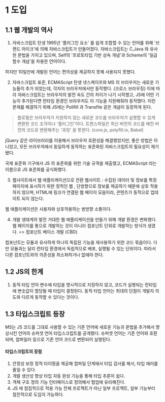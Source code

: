 # 1 도입
## 1.1 웹 개발의 역사 
1. 자바스크립트 탄생
1995년 '플러그인 요소' 를 쉽게 조합할 수 있는 언어를 위해 '브랜드 아이크'에 의해 자바스크립트가 만들어졌다. 
자바스크립트는 C,Java 와 유사한 문법을 가지고 있으며, Self의 '프로토타입 기반 상속 개념'과 Scheme의 '일급 함수 개념'을 차용한 언어이다.

하지만 10일만에 개발된 언어는 편의성을 제공하지 못해 사용되지 못했다.

2. 자바스크립트 표준, ECMAScript 탄생
넷스케이프와 MS 의 브라우저는 새로운 기능들이 추가 되었는데, 각자의 브라우저에서만 동작했다. (크로스 브라우징) 이에 따라 자바스크립트는 브라우저의 발전 속도 간의 차이가 나기 시작했고, JS에 어떤 기능이 추가된다면 런타임 환경인 브라우저도 이 기능을 지원해줘야 동작했다. 
이런 문제를 해결하기 위해 JS에는 Polifill 과 Transfile 같은 개념이 등장하게 된다.

>플로필은 브라우저가 지원하지 않는 새로운 코드를 브라우저가 실행할 수 있게 변환한 코드 조각이나 '플러그인'이다. 트랜스파일은 최신 버전의 코드를 예전 버전의 코드로 변환해주는 '과정' 을 뜻한다. (core.js, polyfill.io, Babel)

jQuery 같은 라이브러리를 이용해서 브라우저 호환성을 해결했었지만, 좋은 방법은 아니었고, 모든 브라우저에서 동일하게 동작하는 표준화된 자바스크립트의 필요성이 제기됐다. 

국제 표준화 기구에서 JS 의 표준화를 위한 기술 규격을 제출했고, ECMAScript 라는 이름으로 JS 표준화를 공식화했다. 

3. 웹사이트에서 웹 애플리케이션으로 전환
웹사이트 : 수집된 데이터 및 정보를 특정 페이지에 표시하기 위한 정적인 웹 , 단방향으로 정보를 제공하기 때문에 상호 작용하지 않으며, HTML에 링크가 연결된 웹 페이지 모음이라, 콘텐츠가 동적으로 업데이트 되지 않는다.

웹 애플리케이션은 사용자와 상호작용하는 쌍방향 소통이다. 


4. 개발 생태계의 발전
거대한 웹 애플리케이션을 만들기 위해 개발 환경은 변화했다. 웹 페이지를 통으로 개발하는 것이 아니라 컴포넌트 단위로 개발하는 방식이 생겼다. => 컴포넌트 베이스 개발 (CBD)

컴포넌트는 모듈과 유사하게 하나의 독립된 기능을 재사용하기 위한 코드 묶음이다. 다만 모듈과는 달리 런타임 환경에서 독립적으로 배포, 실행될 수 있는 단위이다. 따라서 다른 컴포넌트와의 의존성을 최소화하거나 없애야 한다. 

## 1.2 JS의 한계
1. 동적 타입 언어 
변수에 타입을 명시적으로 지정하지 않고, 코드가 실행되는 런타임에 변숫값이 할당될 때 타입이 결정된다. 
동적 타입 언어는 최대의 단점이 개발자 의도와 다르게 동작할 수 있다는 것이다. 

## 1.3 타입스크립트 등장
MS는 JS 코드를 그대로 사용할 수 있는 기존 언어에 새로운 기능과 문법을 추가해서 향상시킨 언어의 슈퍼셋 언어 타입스크립트를 공개했다. 슈퍼셋 언어는 기존 언어와 호환되며, 컴파일러 등으로 기존 언어 코드로 변환되어 실행된다. 

#### 타입스크립트의 장점
1. 안정성 보장
정적 타이핑을 제공해 컴파일 단계에서 타입 검사를 해서, 타입 에러를 줄일 수 있다.
2. 개발 생산성 향상
타입 자동 완성 기능을 통해 타입 추론이 쉽다.
3. 객체 구조 정의 기능 
인터페이스로 정의해서 협업에 유리해진다. 
4. JS 에 점짐적으로 적용 가능 
전체 프로젝트가 아닌 일부 프로젝트, 일부 기능부터 점진적으로 도입이 가능하다. 

